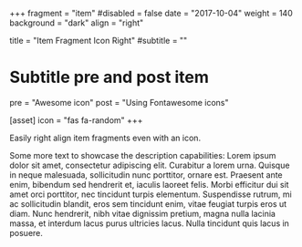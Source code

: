 +++
fragment = "item"
#disabled = false
date = "2017-10-04"
weight = 140
background = "dark"
align = "right"

title = "Item Fragment Icon Right"
#subtitle = ""

# Subtitle pre and post item
pre = "Awesome icon"
post = "Using Fontawesome icons"

[asset]
  icon = "fas fa-random"
+++

Easily right align item fragments even with an icon.

Some more text to showcase the description capabilities:
Lorem ipsum dolor sit amet, consectetur adipiscing elit.
Curabitur a lorem urna.
Quisque in neque malesuada, sollicitudin nunc porttitor, ornare est.
Praesent ante enim, bibendum sed hendrerit et, iaculis laoreet felis.
Morbi efficitur dui sit amet orci porttitor, nec tincidunt turpis elementum.
Suspendisse rutrum, mi ac sollicitudin blandit, eros sem tincidunt enim, vitae feugiat turpis eros ut diam.
Nunc hendrerit, nibh vitae dignissim pretium, magna nulla lacinia massa, et interdum lacus purus ultricies lacus.
Nulla tincidunt quis lacus in posuere.
